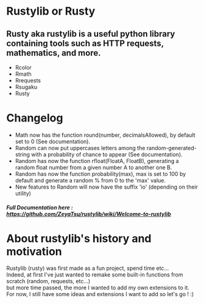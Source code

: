 # Rustylib or Rusty
## Rusty aka rustylib is a useful python library containing tools such as HTTP requests, mathematics, and more.

* Rcolor
* Rmath
* Rrequests
* Rsugaku
* Rusty

# Changelog
* Math now has the function round(number, decimalsAllowed), by default set to 0 (See documentation).
* Random can now put uppercases letters among the random-generated-string with a probability of chance to appear (See documentation).
* Random has now the function rfloat(FloatA, FloatB), generating a random float number from a given number A to another one B.
* Random has now the function probability(max), max is set to 100 by default and generate a random % from 0 to the 'max' value. 
* New features to Random will now have the suffix 'io' (depending on their utility)

##### Full Documentation here : https://github.com/ZeyaTsu/rustylib/wiki/Welcome-to-rustylib
 

# About rustylib's history and motivation
Rustylib (rusty) was first made as a fun project, spend time etc...<br/>
Indeed, at first I've just wanted to remake some built-in functions from scratch (random, requests, etc...) <br/>
but more time passed, the more I wanted to add my own extensions to it. <br/>
For now, I still have some ideas and extensions I want to add so let's go ! :) <br/>